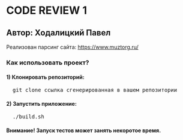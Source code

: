 <h1>CODE REVIEW 1</h1>
<h2>Автор: Ходалицкий Павел</h2>

Реализован парсинг сайта:
https://www.muztorg.ru/

### Как использовать проект?
#### 1) Клонировать репозиторий:
<pre>
  git clone ссылка_сгенерированная_в_вашем_репозитории
</pre>

#### 2) Запустить приложение:
<pre>
  ./build.sh
</pre>
#### Внимание! Запуск тестов может занять некоротое время.


